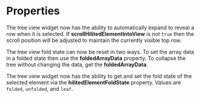 # Properties

The tree view widget now has the ability to automatically expand to reveal
a row when it is selected. If **scrollHilitedElementIntoView** is not `true`
then the scroll position will be adjusted to maintain the currently visible
top row.

The tree view fold state can now be reset in two ways. To set the array
data in a folded state then use the **foldedArrayData** property. To
collapse the tree without changing the data, get the **foldedArrayData**.

The tree view widget now has the ability to get and set the fold state
of the selected element via the **hilitedElementFoldState** property.
Values are `folded`, `unfolded`, and `leaf`.